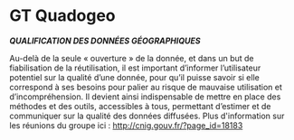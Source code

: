 # GT Quadogeo

**_QUALIFICATION DES DONNÉES GÉOGRAPHIQUES_**

Au-delà de la seule « ouverture » de la donnée, et dans un but de fiabilisation de la réutilisation, il est important d’informer l’utilisateur potentiel sur la qualité d’une donnée, pour qu’il puisse savoir si elle correspond à ses besoins pour palier au risque de mauvaise utilisation et d’incompréhension. Il devient ainsi indispensable de mettre en place des méthodes et des outils, accessibles à tous, permettant d’estimer et de communiquer sur la qualité des données diffusées.
Plus d'information sur les réunions du groupe ici : http://cnig.gouv.fr/?page_id=18183
